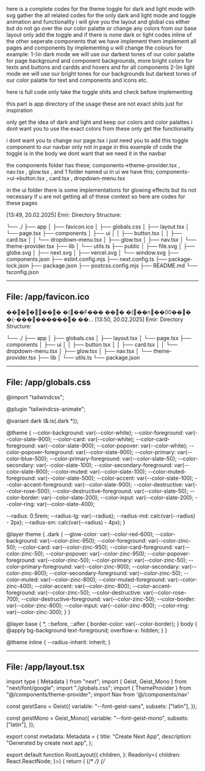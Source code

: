 here is a complete codes for the theme toggle for dark and light mode with svg
gather the all related codes for the only dark and light mode and toggle animation and functionality
i will give you the layout and global css either
but do not go over the our color palatte or change any colors from our base layout
only add the toggle 
and if there is none dark or light codes inline of the other seperate components that we have implement them
implement all pages and components
by implementing u will change the colours for example:
1-)in dark mode we will use our darkest tones of our color palatte for page background and component backgrounds, more bright colors for texts and buttons and cardds and hovers and for all components
2-)in light mode we will use our bright tones for our backgrounds but darkest tones of our color palatte for text and components and icons etc.

here is full code only take the toggle shits and check before implementing

this part is app directory of the usage these are not exact shits just for inspiration

only get the idea of dark and light and keep our colors and color palattes
i dont want you to use the exact colors from these only get the functionality

i dont want you to change our page.tsx i just need you to add this toggle component to our navbar only not in page in this example of code the toggle is in the body we dont want that we need it in the navbar

the components folder has these;
components->theme-provider.tsx , nav.tsx , glow.tsx , and 1 folder named ui
in ui we have this;
components->ui->button.tsx , card.tsx , dropdown-menu.tsx

in the ui folder there is some implementations for glowing effects but its not necessary if u are not getting all of these context so here are codes for these pages


[13:49, 20.02.2025] Emir: Directory Structure:

└── ./
    ├── app
    │   ├── favicon.ico
    │   ├── globals.css
    │   ├── layout.tsx
    │   └── page.tsx
    ├── components
    │   ├── ui
    │   │   ├── button.tsx
    │   │   ├── card.tsx
    │   │   └── dropdown-menu.tsx
    │   ├── glow.tsx
    │   ├── nav.tsx
    │   └── theme-provider.tsx
    ├── lib
    │   └── utils.ts
    ├── public
    │   ├── file.svg
    │   ├── globe.svg
    │   ├── next.svg
    │   ├── vercel.svg
    │   └── window.svg
    ├── components.json
    ├── eslint.config.mjs
    ├── next.config.ts
    ├── package-lock.json
    ├── package.json
    ├── postcss.config.mjs
    ├── README.md
    └── tsconfig.json



---
File: /app/favicon.ico
---

������� �(��F���  ��� �(��n��00��� �(-���������� ��…
[13:50, 20.02.2025] Emir: Directory Structure:

└── ./
    ├── app
    │   ├── globals.css
    │   ├── layout.tsx
    │   └── page.tsx
    ├── components
    │   ├── ui
    │   │   ├── button.tsx
    │   │   ├── card.tsx
    │   │   └── dropdown-menu.tsx
    │   ├── glow.tsx
    │   ├── nav.tsx
    │   └── theme-provider.tsx
    ├── lib
    │   └── utils.ts
    └── package.json



---
File: /app/globals.css
---

@import "tailwindcss";

@plugin "tailwindcss-animate";

@variant dark (&:is(.dark *));

@theme {
  --color-background: var(--color-white);
  --color-foreground: var(--color-slate-900);
  --color-card: var(--color-white);
  --color-card-foreground: var(--color-slate-900);
  --color-popover: var(--color-white);
  --color-popover-foreground: var(--color-slate-900);
  --color-primary: var(--color-blue-500);
  --color-primary-foreground: var(--color-slate-50);
  --color-secondary: var(--color-slate-100);
  --color-secondary-foreground: var(--color-slate-900);
  --color-muted: var(--color-slate-100);
  --color-muted-foreground: var(--color-slate-500);
  --color-accent: var(--color-slate-100);
  --color-accent-foreground: var(--color-slate-900);
  --color-destructive: var(--color-rose-500);
  --color-destructive-foreground: var(--color-slate-50);
  --color-border: var(--color-slate-200);
  --color-input: var(--color-slate-200);
  --color-ring: var(--color-slate-400);

  --radius: 0.5rem;
  --radius-lg: var(--radius);
  --radius-md: calc(var(--radius) - 2px);
  --radius-sm: calc(var(--radius) - 4px);
}

@layer theme {
  .dark {
    --glow-color: var(--color-red-600);
    --color-background: var(--color-zinc-950);
    --color-foreground: var(--color-zinc-50);
    --color-card: var(--color-zinc-950);
    --color-card-foreground: var(--color-zinc-50);
    --color-popover: var(--color-zinc-950);
    --color-popover-foreground: var(--color-zinc-50);
    --color-primary: var(--color-zinc-50);
    --color-primary-foreground: var(--color-zinc-900);
    --color-secondary: var(--color-zinc-800);
    --color-secondary-foreground: var(--color-zinc-50);
    --color-muted: var(--color-zinc-800);
    --color-muted-foreground: var(--color-zinc-400);
    --color-accent: var(--color-zinc-800);
    --color-accent-foreground: var(--color-zinc-50);
    --color-destructive: var(--color-rose-700);
    --color-destructive-foreground: var(--color-zinc-50);
    --color-border: var(--color-zinc-800);
    --color-input: var(--color-zinc-800);
    --color-ring: var(--color-zinc-300);
  }
}

@layer base {
  *,
  ::before,
  ::after {
    border-color: var(--color-border);
  }
  body {
    @apply bg-background text-foreground;
    overflow-x: hidden;
  }
}

@theme inline {
  --radius-inherit: inherit;
}



---
File: /app/layout.tsx
---

import type { Metadata } from "next";
import { Geist, Geist_Mono } from "next/font/google";
import "./globals.css";
import { ThemeProvider } from "@/components/theme-provider";
import Nav from '@/components/nav'

const geistSans = Geist({
  variable: "--font-geist-sans",
  subsets: ["latin"],
});

const geistMono = Geist_Mono({
  variable: "--font-geist-mono",
  subsets: ["latin"],
});

export const metadata: Metadata = {
  title: "Create Next App",
  description: "Generated by create next app",
};

export default function RootLayout({
  children,
}: Readonly<{
  children: React.ReactNode;
}>) {
  return (
    <html lang="en" suppressHydrationWarning>
      {/* <head> */}
      {/*   <script src="https://unpkg.com/react-scan/dist/auto.global.js" async /> */}
      {/* </head> */}
      <body
        className={${geistSans.variable} ${geistMono.variable} ${geistSans.className} antialiased}
      >

        <ThemeProvider
          attribute="class"
          defaultTheme="system"
        >
          <Nav />
          {children}
        </ThemeProvider>
      </body>
    </html>
  );
}



---
File: /app/page.tsx
---

import { Glow, GlowArea } from "@/components/glow";
import { Button } from "@/components/ui/button";
import {
  CardFooter,
  Card,
  CardHeader,
  CardTitle,
  CardDescription,
  CardContent,
} from "@/components/ui/card";
import { GamepadIcon, Lock, Rocket, Server, Trophy, Users } from "lucide-react";
export default function Home() {
  return (
    <section>
      <GlowArea className="flex gap-8 items-center justify-center lg:py-34 flex-col lg:flex-row">
        <Glow color="red" className="rounded-xl">
          <Card className="max-w-md">
            <CardHeader>
              <CardTitle>Free plan</CardTitle>
              <CardDescription className="max-w-sm">
                2 Monthly free games, trials and perks for you to enjoy.
              </CardDescription>
            </CardHeader>
            <CardContent>
              <ul className="space-y-4">
                <li className="flex items-center space-x-3">
                  <Server className="text-foreground" size={20} />
                  <span>Dedicated Low-Latency Gaming Servers</span>
                </li>
                <li className="flex items-center space-x-3">
                  <Users className="text-foreground" size={20} />
                  <span>Monthly Multiplayer Tournament Entry</span>
                </li>
                <li className="flex items-center space-x-3">
                  <Trophy className="text-foreground" size={20} />
                  <span>Exclusive In-Game Rewards & Cosmetics</span>
                </li>
                <li className="flex items-center space-x-3">
                  <Rocket className="text-foreground" size={20} />
                  <span>Early Access to New Game Releases</span>
                </li>
                <li className="flex items-center space-x-3">
                  <Lock className="text-foreground" size={20} />
                  <span>Ad-Free Gaming Experience</span>
                </li>{" "}
              </ul>
            </CardContent>
            <CardFooter className="flex justify-end">
              <Button className="w-full">Subscribe</Button>
            </CardFooter>
          </Card>
        </Glow>
        <Glow>
          {" "}
          <Card className="max-w-md ">
            <CardHeader>
              <CardTitle>Pro plan</CardTitle>
              <CardDescription className="max-w-sm">
                Everything you need to game, from{" "}
                <span className="text-primary">$20/month.</span>
              </CardDescription>
            </CardHeader>
            <CardContent>
              <ul className="space-y-4">
                <li className="flex items-center space-x-3">
                  <GamepadIcon size={20} className="text-foreground" />
                  <span>Access to 500+ Premium Games Library</span>
                </li>
                <li className="flex items-center space-x-3">
                  <Server className="text-foreground" size={20} />
                  <span>Dedicated Low-Latency Gaming Servers</span>
                </li>
                <li className="flex items-center space-x-3">
                  <Users className="text-foreground" size={20} />
                  <span>Monthly Multiplayer Tournament Entry</span>
                </li>
                <li className="flex items-center space-x-3">
                  <Trophy className="text-foreground" size={20} />
                  <span>Exclusive In-Game Rewards & Cosmetics</span>
                </li>
                <li className="flex items-center space-x-3">
                  <Rocket className="text-foreground" size={20} />
                  <span>Early Access to New Game Releases</span>
                </li>
                <li className="flex items-center space-x-3">
                  <Lock className="text-foreground" size={20} />
                  <span>Ad-Free Gaming Experience</span>
                </li>{" "}
              </ul>
            </CardContent>
            <CardFooter className="flex justify-end">
              <Button className="w-full">Subscribe</Button>
            </CardFooter>
          </Card>
        </Glow>
      </GlowArea>
    </section>
  );
}



---
File: /components/ui/button.tsx
---

import * as React from "react"
import { Slot } from "@radix-ui/react-slot"
import { cva, type VariantProps } from "class-variance-authority"

import { cn } from "@/lib/utils"

const buttonVariants = cva(
  "inline-flex items-center justify-center gap-2 whitespace-nowrap rounded-md text-sm font-medium transition-colors focus-visible:outline-none focus-visible:ring-1 focus-visible:ring-ring disabled:pointer-events-none disabled:opacity-50 [&_svg]:pointer-events-none [&_svg]:size-8 [&_svg]:shrink-0 cursor-pointer",
  {
    variants: {
      variant: {
        default:
          "bg-primary text-primary-foreground shadow hover:bg-primary/90",
        destructive:
          "bg-destructive text-destructive-foreground shadow-sm hover:bg-destructive/90",
        outline:
          "border border-input bg-background shadow-sm hover:bg-accent hover:text-accent-foreground",
        secondary:
          "bg-secondary text-secondary-foreground shadow-sm hover:bg-secondary/80",
        ghost: "hover:bg-accent hover:text-accent-foreground",
        link: "text-primary underline-offset-4 hover:underline",
      },
      size: {
        default: "h-12 px-4 py-2",
        sm: "h-8 rounded-md px-3 text-xs",
        lg: "h-10 rounded-md px-8",
        icon: "h-9 w-9",
      },
    },
    defaultVariants: {
      variant: "default",
      size: "default",
    },
  }
)

export interface ButtonProps
  extends React.ButtonHTMLAttributes<HTMLButtonElement>,
  VariantProps<typeof buttonVariants> {
  asChild?: boolean
}

const Button = React.forwardRef<HTMLButtonElement, ButtonProps>(
  ({ className, variant, size, asChild = false, ...props }, ref) => {
    const Comp = asChild ? Slot : "button"
    return (
      <Comp
        className={cn(buttonVariants({ variant, size, className }))}
        ref={ref}
        {...props}
      />
    )
  }
)
Button.displayName = "Button"

export { Button, buttonVariants }



---
File: /components/ui/card.tsx
---

import * as React from "react"

import { cn } from "@/lib/utils"

const Card = React.forwardRef<
  HTMLDivElement,
  React.HTMLAttributes<HTMLDivElement>
>(({ className, ...props }, ref) => (
  <div
    ref={ref}
    className={cn(
      "rounded-xl border bg-card text-card-foreground shadow",
      className
    )}
    {...props}
  />
))
Card.displayName = "Card"

const CardHeader = React.forwardRef<
  HTMLDivElement,
  React.HTMLAttributes<HTMLDivElement>
>(({ className, ...props }, ref) => (
  <div
    ref={ref}
    className={cn("flex flex-col space-y-1.5 p-6 pb-4", className)}
    {...props}
  />
))
CardHeader.displayName = "CardHeader"

const CardTitle = React.forwardRef<
  HTMLDivElement,
  React.HTMLAttributes<HTMLDivElement>
>(({ className, ...props }, ref) => (
  <div
    ref={ref}
    className={cn("font-semibold  text-2xl leading-none tracking-tight", className)}
    {...props}
  />
))
CardTitle.displayName = "CardTitle"

const CardDescription = React.forwardRef<
  HTMLDivElement,
  React.HTMLAttributes<HTMLDivElement>
>(({ className, ...props }, ref) => (
  <div
    ref={ref}
    className={cn(" text-lg", className)}
    {...props}
  />
))
CardDescription.displayName = "CardDescription"

const CardContent = React.forwardRef<
  HTMLDivElement,
  React.HTMLAttributes<HTMLDivElement>
>(({ className, ...props }, ref) => (
  <div ref={ref} className={cn("p-6 pt-0 text-muted-foreground", className)} {...props} />
))
CardContent.displayName = "CardContent"

const CardFooter = React.forwardRef<
  HTMLDivElement,
  React.HTMLAttributes<HTMLDivElement>
>(({ className, ...props }, ref) => (
  <div
    ref={ref}
    className={cn("flex items-center p-6 pt-0", className)}
    {...props}
  />
))
CardFooter.displayName = "CardFooter"

export { Card, CardHeader, CardFooter, CardTitle, CardDescription, CardContent }



---
File: /components/ui/dropdown-menu.tsx
---

"use client"

import * as React from "react"
import * as DropdownMenuPrimitive from "@radix-ui/react-dropdown-menu"
import { Check, ChevronRight, Circle } from "lucide-react"

import { cn } from "@/lib/utils"

const DropdownMenu = DropdownMenuPrimitive.Root

const DropdownMenuTrigger = DropdownMenuPrimitive.Trigger

const DropdownMenuGroup = DropdownMenuPrimitive.Group

const DropdownMenuPortal = DropdownMenuPrimitive.Portal

const DropdownMenuSub = DropdownMenuPrimitive.Sub

const DropdownMenuRadioGroup = DropdownMenuPrimitive.RadioGroup

const DropdownMenuSubTrigger = React.forwardRef<
  React.ElementRef<typeof DropdownMenuPrimitive.SubTrigger>,
  React.ComponentPropsWithoutRef<typeof DropdownMenuPrimitive.SubTrigger> & {
    inset?: boolean
  }
>(({ className, inset, children, ...props }, ref) => (
  <DropdownMenuPrimitive.SubTrigger
    ref={ref}
    className={cn(
      "flex cursor-default gap-2 select-none items-center rounded-sm px-2 py-1.5 text-sm outline-none focus:bg-accent data-[state=open]:bg-accent [&_svg]:pointer-events-none [&_svg]:size-4 [&_svg]:shrink-0",
      inset && "pl-8",
      className
    )}
    {...props}
  >
    {children}
    <ChevronRight className="ml-auto" />
  </DropdownMenuPrimitive.SubTrigger>
))
DropdownMenuSubTrigger.displayName =
  DropdownMenuPrimitive.SubTrigger.displayName

const DropdownMenuSubContent = React.forwardRef<
  React.ElementRef<typeof DropdownMenuPrimitive.SubContent>,
  React.ComponentPropsWithoutRef<typeof DropdownMenuPrimitive.SubContent>
>(({ className, ...props }, ref) => (
  <DropdownMenuPrimitive.SubContent
    ref={ref}
    className={cn(
      "z-50 min-w-[8rem] overflow-hidden rounded-md border bg-popover p-1 text-popover-foreground shadow-lg data-[state=open]:animate-in data-[state=closed]:animate-out data-[state=closed]:fade-out-0 data-[state=open]:fade-in-0 data-[state=closed]:zoom-out-95 data-[state=open]:zoom-in-95 data-[side=bottom]:slide-in-from-top-2 data-[side=left]:slide-in-from-right-2 data-[side=right]:slide-in-from-left-2 data-[side=top]:slide-in-from-bottom-2",
      className
    )}
    {...props}
  />
))
DropdownMenuSubContent.displayName =
  DropdownMenuPrimitive.SubContent.displayName

const DropdownMenuContent = React.forwardRef<
  React.ElementRef<typeof DropdownMenuPrimitive.Content>,
  React.ComponentPropsWithoutRef<typeof DropdownMenuPrimitive.Content>
>(({ className, sideOffset = 4, ...props }, ref) => (
  <DropdownMenuPrimitive.Portal>
    <DropdownMenuPrimitive.Content
      ref={ref}
      sideOffset={sideOffset}
      className={cn(
        "z-50 min-w-[8rem] overflow-hidden rounded-md border bg-popover p-1 text-popover-foreground shadow-md",
        "data-[state=open]:animate-in data-[state=closed]:animate-out data-[state=closed]:fade-out-0 data-[state=open]:fade-in-0 data-[state=closed]:zoom-out-95 data-[state=open]:zoom-in-95 data-[side=bottom]:slide-in-from-top-2 data-[side=left]:slide-in-from-right-2 data-[side=right]:slide-in-from-left-2 data-[side=top]:slide-in-from-bottom-2",
        className
      )}
      {...props}
    />
  </DropdownMenuPrimitive.Portal>
))
DropdownMenuContent.displayName = DropdownMenuPrimitive.Content.displayName

const DropdownMenuItem = React.forwardRef<
  React.ElementRef<typeof DropdownMenuPrimitive.Item>,
  React.ComponentPropsWithoutRef<typeof DropdownMenuPrimitive.Item> & {
    inset?: boolean
  }
>(({ className, inset, ...props }, ref) => (
  <DropdownMenuPrimitive.Item
    ref={ref}
    className={cn(
      "relative flex cursor-default select-none items-center gap-2 rounded-sm px-2 py-1.5 text-sm outline-none transition-colors focus:bg-accent focus:text-accent-foreground data-[disabled]:pointer-events-none data-[disabled]:opacity-50 [&>svg]:size-4 [&>svg]:shrink-0",
      inset && "pl-8",
      className
    )}
    {...props}
  />
))
DropdownMenuItem.displayName = DropdownMenuPrimitive.Item.displayName

const DropdownMenuCheckboxItem = React.forwardRef<
  React.ElementRef<typeof DropdownMenuPrimitive.CheckboxItem>,
  React.ComponentPropsWithoutRef<typeof DropdownMenuPrimitive.CheckboxItem>
>(({ className, children, checked, ...props }, ref) => (
  <DropdownMenuPrimitive.CheckboxItem
    ref={ref}
    className={cn(
      "relative flex cursor-default select-none items-center rounded-sm py-1.5 pl-8 pr-2 text-sm outline-none transition-colors focus:bg-accent focus:text-accent-foreground data-[disabled]:pointer-events-none data-[disabled]:opacity-50",
      className
    )}
    checked={checked}
    {...props}
  >
    <span className="absolute left-2 flex h-3.5 w-3.5 items-center justify-center">
      <DropdownMenuPrimitive.ItemIndicator>
        <Check className="h-4 w-4" />
      </DropdownMenuPrimitive.ItemIndicator>
    </span>
    {children}
  </DropdownMenuPrimitive.CheckboxItem>
))
DropdownMenuCheckboxItem.displayName =
  DropdownMenuPrimitive.CheckboxItem.displayName

const DropdownMenuRadioItem = React.forwardRef<
  React.ElementRef<typeof DropdownMenuPrimitive.RadioItem>,
  React.ComponentPropsWithoutRef<typeof DropdownMenuPrimitive.RadioItem>
>(({ className, children, ...props }, ref) => (
  <DropdownMenuPrimitive.RadioItem
    ref={ref}
    className={cn(
      "relative flex cursor-default select-none items-center rounded-sm py-1.5 pl-8 pr-2 text-sm outline-none transition-colors focus:bg-accent focus:text-accent-foreground data-[disabled]:pointer-events-none data-[disabled]:opacity-50",
      className
    )}
    {...props}
  >
    <span className="absolute left-2 flex h-3.5 w-3.5 items-center justify-center">
      <DropdownMenuPrimitive.ItemIndicator>
        <Circle className="h-2 w-2 fill-current" />
      </DropdownMenuPrimitive.ItemIndicator>
    </span>
    {children}
  </DropdownMenuPrimitive.RadioItem>
))
DropdownMenuRadioItem.displayName = DropdownMenuPrimitive.RadioItem.displayName

const DropdownMenuLabel = React.forwardRef<
  React.ElementRef<typeof DropdownMenuPrimitive.Label>,
  React.ComponentPropsWithoutRef<typeof DropdownMenuPrimitive.Label> & {
    inset?: boolean
  }
>(({ className, inset, ...props }, ref) => (
  <DropdownMenuPrimitive.Label
    ref={ref}
    className={cn(
      "px-2 py-1.5 text-sm font-semibold",
      inset && "pl-8",
      className
    )}
    {...props}
  />
))
DropdownMenuLabel.displayName = DropdownMenuPrimitive.Label.displayName

const DropdownMenuSeparator = React.forwardRef<
  React.ElementRef<typeof DropdownMenuPrimitive.Separator>,
  React.ComponentPropsWithoutRef<typeof DropdownMenuPrimitive.Separator>
>(({ className, ...props }, ref) => (
  <DropdownMenuPrimitive.Separator
    ref={ref}
    className={cn("-mx-1 my-1 h-px bg-muted", className)}
    {...props}
  />
))
DropdownMenuSeparator.displayName = DropdownMenuPrimitive.Separator.displayName

const DropdownMenuShortcut = ({
  className,
  ...props
}: React.HTMLAttributes<HTMLSpanElement>) => {
  return (
    <span
      className={cn("ml-auto text-xs tracking-widest opacity-60", className)}
      {...props}
    />
  )
}
DropdownMenuShortcut.displayName = "DropdownMenuShortcut"

export {
  DropdownMenu,
  DropdownMenuTrigger,
  DropdownMenuContent,
  DropdownMenuItem,
  DropdownMenuCheckboxItem,
  DropdownMenuRadioItem,
  DropdownMenuLabel,
  DropdownMenuSeparator,
  DropdownMenuShortcut,
  DropdownMenuGroup,
  DropdownMenuPortal,
  DropdownMenuSub,
  DropdownMenuSubContent,
  DropdownMenuSubTrigger,
  DropdownMenuRadioGroup,
}



---
File: /components/glow.tsx
---

"use client";
import { cn } from "@/lib/utils";
import React, {
  ComponentPropsWithoutRef,
  CSSProperties,
  useEffect,
  useRef,
} from "react";

interface GlowAreaProps extends ComponentPropsWithoutRef<"div"> {
  size?: number;
}

export const GlowArea = (props: GlowAreaProps) => {
  const { className = "", size = 300, ...rest } = props;
  const element = useRef<HTMLDivElement>(null);
  const frameId = useRef<number | null>(null);
  const latestCoords = useRef<{ x: number; y: number } | null>(null);

  const updateGlow = () => {
    if (latestCoords.current && element.current) {
      element.current.style.setProperty(
        "--glow-x",
        ${latestCoords.current.x}px,
      );
      element.current.style.setProperty(
        "--glow-y",
        ${latestCoords.current.y}px,
      );
      frameId.current = null;
    }
  };

  const handleMouseMove = (e: React.MouseEvent<HTMLDivElement>) => {
    const bounds = e.currentTarget.getBoundingClientRect();
    latestCoords.current = {
      x: e.clientX - bounds.left,
      y: e.clientY - bounds.top,
    };

    if (!frameId.current) {
      frameId.current = requestAnimationFrame(() => updateGlow());
    }
  };

  const handleMouseLeave = (e: React.MouseEvent<HTMLDivElement>) => {
    e.currentTarget.style.removeProperty("--glow-x");
    e.currentTarget.style.removeProperty("--glow-y");
  };
  return (
    <div
      ref={element}
      style={
        {
          position: "relative",
          "--glow-size": ${size}px,
        } as CSSProperties
      }
      onMouseMove={handleMouseMove}
      onMouseLeave={handleMouseLeave}
      className={cn(className, "")}
      {...rest}
    />
  );
};

GlowArea.displayName = "GlowArea";

interface GlowProps extends ComponentPropsWithoutRef<"div"> {
  color?: string;
}

export const Glow = (props: GlowProps) => {
  const { className, color = "blue", children, ...rest } = props;
  const element = useRef<HTMLDivElement>(null);

  useEffect(() => {
    element.current?.style.setProperty(
      "--glow-top",
      ${element.current?.offsetTop}px,
    );
    element.current?.style.setProperty(
      "--glow-left",
      ${element.current?.offsetLeft}px,
    );
  }, []);

  return (
    <div ref={element} className={cn(className, "relative")}>
      <div
        {...rest}
        style={{
          backgroundImage: `radial-gradient(
            var(--glow-size) var(--glow-size) at calc(var(--glow-x, -99999px) - var(--glow-left, 0px))
            calc(var(--glow-y, -99999px) - var(--glow-top, 0px)),
            ${color} 0%,
            transparent 100%
          )`,
        }}
        className={cn(
          className,
          "absolute pointer-events-none inset-0 dark:mix-blend-lighten mix-blend-multiply after:content-[''] after:absolute after:bg-background/90 after:inset-0.25 after:rounded-[inherit]",
        )}
      ></div>
      {children}
    </div>
  );
};

Glow.displayName = "Glow";



---
File: /components/nav.tsx
---



"use client";

import * as React from "react";
import { useTheme } from "next-themes";
import { motion as m } from "motion/react";
import { Button } from "@/components/ui/button";

export default function Nav() {
  const { setTheme, theme } = useTheme();

  const raysVariants = {
    hidden: {
      strokeOpacity: 0,
      transition: {
        staggerChildren: 0.05,
        staggerDirection: -1,
      },
    },
    visible: {
      strokeOpacity: 1,
      transition: {
        staggerChildren: 0.05,
      },
    },
  };

  const rayVariant = {
    hidden: {
      pathLength: 0,
      opacity: 0,
      // Start from center of the circle
      scale: 0
    },
    visible: {
      pathLength: 1,
      opacity: 1,
      scale: 1,
      transition: {
        duration: 0.5,
        ease: "easeOut",
        // Customize timing for each property
        pathLength: { duration: 0.3 },
        opacity: { duration: 0.2 },
        scale: { duration: 0.3 }
      }
    },
  };

  const shineVariant = {
    hidden: {
      opacity: 0,
      scale: 2,
      strokeDasharray: "20, 1000",
      strokeDashoffset: 0,
      filter: "blur(0px)",
    },
    visible: {
      opacity: [0, 1, 0],
      strokeDashoffset: [0, -50, -100],
      filter: ["blur(2px)", "blur(2px)", "blur(0px)"],
      transition: {


        duration: 0.75,
        ease: 'linear'
      },
    },



  };

  const sunPath =
    "M70 49.5C70 60.8218 60.8218 70 49.5 70C38.1782 70 29 60.8218 29 49.5C29 38.1782 38.1782 29 49.5 29C60 29 69.5 38 70 49.5Z";
  const moonPath =
    "M70 49.5C70 60.8218 60.8218 70 49.5 70C38.1782 70 29 60.8218 29 49.5C29 38.1782 38.1782 29 49.5 29C39 45 49.5 59.5 70 49.5Z"
  return (
    <nav className="py-6 px-4 lg:px-24 ">
      <div className="flex items-center justify-center">
        <Button
          variant="outline"
          onClick={() =>
            theme === "dark" ? setTheme("light") : setTheme("dark")
          }
        >
          <m.svg
            strokeWidth="4"
            strokeLinecap="round"
            width={100}
            height={100}
            viewBox="0 0 100 100"
            fill="none"
            xmlns="http://www.w3.org/2000/svg"
            className='relative'
          >
            <m.path variants={shineVariant} d={moonPath} className={'absolute top-0 left-0 stroke-blue-100 '} initial="hidden" animate={theme === 'dark' ? 'visible' : "hidden"} />


            <m.g variants={raysVariants} initial='hidden' animate={theme === "light" ? "visible" : "hidden"} className="stroke-6 stroke-yellow-600 " style={{ strokeLinecap: 'round' }}>
              <m.path className="origin-center" variants={rayVariant} d="M50 2V11" />
              <m.path variants={rayVariant} d="M85 15L78 22" />
              <m.path variants={rayVariant} d="M98 50H89" />
              <m.path variants={rayVariant} d="M85 85L78 78" />
              <m.path variants={rayVariant} d="M50 98V89" />
              <m.path variants={rayVariant} d="M23 78L16 84" />
              <m.path variants={rayVariant} d="M11 50H2" />
              <m.path variants={rayVariant} d="M23 23L16 16" />
            </m.g>

            <m.path
              d={sunPath}
              fill="transparent"
              transition={{ duration: 1, type: "spring" }}
              initial={{ fillOpacity: 0, strokeOpacity: 0 }}
              animate={
                theme === "dark"
                  ? {
                    d: moonPath,
                    rotate: -360,
                    scale: 2,
                    stroke: "var(--color-blue-400)",
                    fill: "var(--color-blue-400)",
                    fillOpacity: 0.35,
                    strokeOpacity: 1,
                    transition: { delay: 0.1 },
                  }
                  : {

                    d: sunPath,
                    rotate: 0,
                    stroke: "var(--color-yellow-600)",
                    fill: "var(--color-yellow-600)",
                    fillOpacity: 0.35,
                    strokeOpacity: 1,
                  }
              }
            />
          </m.svg>

        </Button>

      </div>
    </nav>



  );
}



---
File: /components/theme-provider.tsx
---

"use client"

import * as React from "react"
import { ThemeProvider as NextThemesProvider } from "next-themes"

export function ThemeProvider({
  children,
  ...props
}: React.ComponentProps<typeof NextThemesProvider>) {
  return <NextThemesProvider {...props}>{children}</NextThemesProvider>
}




---
File: /lib/utils.ts
---

import { clsx, type ClassValue } from "clsx"
import { twMerge } from "tailwind-merge"

export function cn(...inputs: ClassValue[]) {
  return twMerge(clsx(inputs))
}



---
File: /package.json
---

{
  "name": "animations",
  "version": "0.1.0",
  "private": true,
  "scripts": {
    "dev": "next dev --turbopack",
    "build": "next build",
    "start": "next start",
    "lint": "next lint"
  },
  "dependencies": {
    "@radix-ui/react-dropdown-menu": "^2.1.6",
    "@radix-ui/react-slot": "^1.1.2",
    "@tailwindcss/postcss": "^4.0.4",
    "class-variance-authority": "^0.7.1",
    "clsx": "^2.1.1",
    "lucide-react": "^0.474.0",
    "motion": "^12.4.0",
    "next": "15.1.6",
    "next-themes": "^0.4.4",
    "react": "^19.0.0",
    "react-dom": "^19.0.0",
    "tailwind-merge": "^3.0.1",
    "tailwindcss": "^4.0.4",
    "tailwindcss-animate": "^1.0.7"
  },
  "devDependencies": {
    "@eslint/eslintrc": "^3",
    "@types/node": "^20",
    "@types/react": "^19",
    "@types/react-dom": "^19",
    "eslint": "^9",
    "eslint-config-next": "15.1.6",
    "postcss": "^8.5.1",
    "typescript": "^5"
  }
}

## IMPORTANT : ONLY EXTRACT THE DARK AND LIGHT MODE TOGGLE AND ITS RELATED CODES LIKE SVG PATH AND USAGE AND FUNCTIONALITY AND THEN IMPLEMENT THE ONLY TOGGLE AND FUNCTIONALITY AND CHANGE THE COLORS OF THE WHOLE WEBSITE DEPENDS ON OUR COLOR PALATTE 
## WE WILL NEEED dark: and light: attrs. in tailwindcss classes also U WILL USE THE COLOR PALATTES AGAIN U GOT IT?